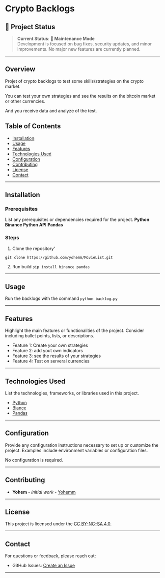 
# Crypto Backlogs
<!-- ![Project Banner](path/to/banner/image)  -->

## 🌟 Project Status

> **Current Status**: **:large_blue_circle: Maintenance Mode**  
> Development is focused on bug fixes, security updates, and minor improvements. No major new features are currently planned.

---


## Overview

Projet of crypto backlogs to test some skills/strategies on the crypto market.

You can test your own strategies and see the results on the bitcoin market or other currencies.

And you receive data and analyze of the test.

## Table of Contents
- [Installation](#installation)
- [Usage](#usage)
- [Features](#features)
- [Technologies Used](#technologies-used)
- [Configuration](#configuration)
- [Contributing](#contributing)
- [License](#license)
- [Contact](#contact)

---

## Installation
### Prerequisites
List any prerequisites or dependencies required for the project.
**Python**
**Binance Python API**
**Pandas**
### Steps
1. Clone the repository'
```git
git clone https://github.com/yohemm/MovieList.git
```

2. Run build `pip install binance pandas`

---

## Usage

Run the backlogs with the command `python backlog.py`

---

## Features
Highlight the main features or functionalities of the project. Consider including bullet points, lists, or descriptions.
- Feature 1: Create your own strategies
- Feature 2: add yout own indicators
- Feature 3: see the results of your strategies
- Feature 4: Test on serveral currencies

---

## Technologies Used
List the technologies, frameworks, or libraries used in this project.
- [Python](https://www.python.org/)
- [Biance](https://python-binance.readthedocs.io/en/latest/)
- [Pandas](https://pandas.pydata.org/)

---

## Configuration
Provide any configuration instructions necessary to set up or customize the project. Examples include environment variables or configuration files.

No configuration is required.


---

## Contributing
* **Yohem** - *Initial work* - [Yohemm](https://github.com/yohemm)

---

## License
This project is licensed under the [CC BY-NC-SA 4.0](https://creativecommons.org/licenses/by-nc-sa/4.0/).

---

## Contact
For questions or feedback, please reach out:
- GitHub Issues: [Create an Issue](https://github.com/yohemm/MovieList/issues)

---
